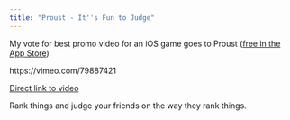 ```yaml
---
title: "Proust - It''s Fun to Judge"
---
```

<p>My vote for best promo video for an iOS game goes to Proust (<a href="https://itunes.apple.com/ca/app/proust/id741716897?mt=8&amp;uo=4&amp;at=10l4Ki">free in the App Store</a>)</p>
<p>https://vimeo.com/79887421</p>
<p><a href="https://vimeo.com/79887421">Direct link to video</a></p>
<p>Rank things and judge your friends on the way they rank things.</p>
